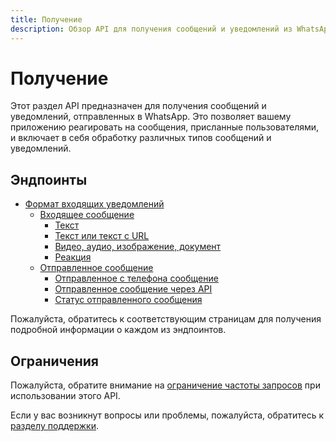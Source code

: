```yaml
---
title: Получение
description: Обзор API для получения сообщений и уведомлений из WhatsApp
---
```


# Получение

Этот раздел API предназначен для получения сообщений и уведомлений, отправленных в WhatsApp. Это позволяет вашему приложению реагировать на сообщения, присланные пользователями, и включает в себя обработку различных типов сообщений и уведомлений.

## Эндпоинты

* [Формат входящих уведомлений](api/receiving/notifications-format/index.md)
    * [Входящее сообщение](api/receiving/notifications-format/incoming-message/index.md)
        * [Текст](api/receiving/notifications-format/incoming-message/text.md)
        * [Текст или текст с URL](api/receiving/notifications-format/incoming-message/extended-text.md)
        * [Видео, аудио, изображение, документ](api/receiving/notifications-format/incoming-message/image.md)
        * [Реакция](api/receiving/notifications-format/incoming-message/reaction.md)
    * [Отправленное сообщение](api/receiving/notifications-format/outgoing-message/index.md)
        * [Отправленное с телефона сообщение](api/receiving/notifications-format/outgoing-message/phone.md)
        * [Отправленное сообщение через API](api/receiving/notifications-format/outgoing-message/api.md)
        * [Статус отправленного сообщения](api/receiving/notifications-format/outgoing-message/status.md)

Пожалуйста, обратитесь к соответствующим страницам для получения подробной информации о каждом из эндпоинтов.

## Ограничения

Пожалуйста, обратите внимание на [ограничение частоты запросов](api/rate-limiter.md) при использовании этого API.

Если у вас возникнут вопросы или проблемы, пожалуйста, обратитесь к [разделу поддержки](support.md).
